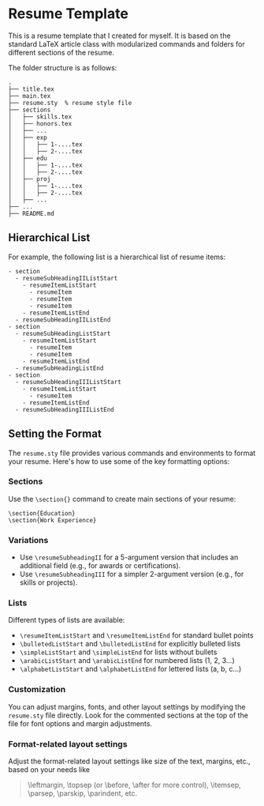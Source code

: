 # Resume Template
This is a resume template that I created for myself.
It is based on the standard LaTeX article class with modularized commands and folders for different sections of the resume.

The folder structure is as follows:
```
.
├── title.tex
├── main.tex
├── resume.sty  % resume style file
├── sections
│   ├── skills.tex
│   ├── honors.tex
│   ├── ...
│   ├── exp
│   │   ├── 1-....tex
│   │   ├── 2-....tex
│   ├── edu
│   │   ├── 1-....tex
│   │   ├── 2-....tex
│   ├── proj
│   │   ├── 1-....tex
│   │   ├── 2-....tex
│   ├── ...
├── ...
├── README.md
```

## Hierarchical List
For example, the following list is a hierarchical list of resume items:

```
- section
  - resumeSubHeadingIIListStart
    - resumeItemListStart
      - resumeItem
      - resumeItem
      - resumeItem
    - resumeItemListEnd
  - resumeSubHeadingIIListEnd
- section
  - resumeSubHeadingListStart
    - resumeItemListStart
      - resumeItem
      - resumeItem
    - resumeItemListEnd
  - resumeSubHeadingListEnd
- section
  - resumeSubHeadingIIIListStart
    - resumeItemListStart
      - resumeItem
    - resumeItemListEnd
  - resumeSubHeadingIIIListEnd
```
## Setting the Format

The `resume.sty` file provides various commands and environments to format your resume. Here's how to use some of the key formatting options:

### Sections
Use the `\section{}` command to create main sections of your resume:

```
\section{Education}
\section{Work Experience}
```


### Variations
- Use `\resumeSubheadingII` for a 5-argument version that includes an additional field (e.g., for awards or certifications).
- Use `\resumeSubheadingIII` for a simpler 2-argument version (e.g., for skills or projects).

### Lists
Different types of lists are available:

- `\resumeItemListStart` and `\resumeItemListEnd` for standard bullet points
- `\bulletedListStart` and `\bulletedListEnd` for explicitly bulleted lists
- `\simpleListStart` and `\simpleListEnd` for lists without bullets
- `\arabicListStart` and `\arabicListEnd` for numbered lists (1, 2, 3...)
- `\alphabetListStart` and `\alphabetListEnd` for lettered lists (a, b, c...)

### Customization
You can adjust margins, fonts, and other layout settings by modifying the `resume.sty` file directly. Look for the commented sections at the top of the file for font options and margin adjustments.

### Format-related layout settings
Adjust the format-related layout settings like size of the text, margins, etc., based on your needs like
> \leftmargin, \topsep (or \before, \after for more control), \itemsep, \parsep, \parskip, \parindent, etc.
